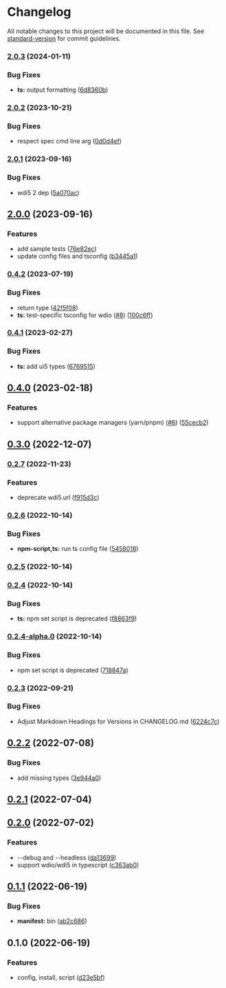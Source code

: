 # Changelog

All notable changes to this project will be documented in this file. See [standard-version](https://github.com/conventional-changelog/standard-version) for commit guidelines.

### [2.0.3](https://github.com/ui5-community/create-wdi5/compare/v2.0.2...v2.0.3) (2024-01-11)


### Bug Fixes

* **ts:** output formatting ([6d8360b](https://github.com/ui5-community/create-wdi5/commit/6d8360bd2ea7d5acd4ae6ea880a75315d9368a0d))

### [2.0.2](https://github.com/ui5-community/create-wdi5/compare/v2.0.1...v2.0.2) (2023-10-21)


### Bug Fixes

* respect spec cmd line arg ([0d0d4ef](https://github.com/ui5-community/create-wdi5/commit/0d0d4efe20a5432976622f07dfa65049b7dfe4a3))

### [2.0.1](https://github.com/ui5-community/create-wdi5/compare/v2.0.0...v2.0.1) (2023-09-16)


### Bug Fixes

* wdi5 2 dep ([5a070ac](https://github.com/ui5-community/create-wdi5/commit/5a070aca205a65a070ff1d1128d6bb11eaeb00e7))

## [2.0.0](https://github.com/ui5-community/create-wdi5/compare/v0.4.2...v2.0.0) (2023-09-16)


### Features

* add sample tests ([76e82ec](https://github.com/ui5-community/create-wdi5/commit/76e82eca9923e91e222a2b7f004d92c92b5995ea))
* update config files and tsconfig ([b3445a1](https://github.com/ui5-community/create-wdi5/commit/b3445a17970cf1b707b8c75d1ee4a7cb3870938d))

### [0.4.2](https://github.com/ui5-community/create-wdi5/compare/v0.4.1...v0.4.2) (2023-07-19)


### Bug Fixes

* return type ([42f5f08](https://github.com/ui5-community/create-wdi5/commit/42f5f08da042b4b9071641087229839b7202f64f))
* **ts:** test-specific tsconfig for wdio ([#8](https://github.com/ui5-community/create-wdi5/issues/8)) ([100c6ff](https://github.com/ui5-community/create-wdi5/commit/100c6ffb0bafea15dd4fb815152c3f3ebcad5b80))

### [0.4.1](https://github.com/ui5-community/create-wdi5/compare/v0.4.0...v0.4.1) (2023-02-27)


### Bug Fixes

* **ts:** add ui5 types ([6769515](https://github.com/ui5-community/create-wdi5/commit/6769515db269eb1204b5fbea61c471b2b4a359c6))

## [0.4.0](https://github.com/ui5-community/create-wdi5/compare/v0.3.0...v0.4.0) (2023-02-18)


### Features

* support alternative package managers (yarn/pnpm) ([#6](https://github.com/ui5-community/create-wdi5/issues/6)) ([55cecb2](https://github.com/ui5-community/create-wdi5/commit/55cecb27d3cf9dd2f91163d09fecd0ec1d4c5d42))

## [0.3.0](https://github.com/ui5-community/create-wdi5/compare/v0.2.7...v0.3.0) (2022-12-07)

### [0.2.7](https://github.com/ui5-community/create-wdi5/compare/v0.2.6...v0.2.7) (2022-11-23)


### Features

* deprecate wdi5.url ([f915d3c](https://github.com/ui5-community/create-wdi5/commit/f915d3ce68ce4159e2eebf983af037b9f0b2dab1))

### [0.2.6](https://github.com/ui5-community/create-wdi5/compare/v0.2.5...v0.2.6) (2022-10-14)


### Bug Fixes

* **npm-script,ts:** run ts config file ([5458018](https://github.com/ui5-community/create-wdi5/commit/54580187e15f29bb5aa7f133e3bacbdbb665018d))

### [0.2.5](https://github.com/ui5-community/create-wdi5/compare/v0.2.4...v0.2.5) (2022-10-14)

### [0.2.4](https://github.com/ui5-community/create-wdi5/compare/v0.2.4-alpha.0...v0.2.4) (2022-10-14)


### Bug Fixes

* **ts:** npm set script is deprecated ([f8863f9](https://github.com/ui5-community/create-wdi5/commit/f8863f9dcd392531fdb262cdd2f9a751e58baeda))

### [0.2.4-alpha.0](https://github.com/ui5-community/create-wdi5/compare/v0.2.3...v0.2.4-alpha.0) (2022-10-14)


### Bug Fixes

* npm set script is deprecated ([718847a](https://github.com/ui5-community/create-wdi5/commit/718847aeadd6fbefe0949694756f9c39439a5d7e))

### [0.2.3](https://github.com/ui5-community/create-wdi5/compare/v0.2.2...v0.2.3) (2022-09-21)


### Bug Fixes

* Adjust Markdown Headings for Versions in CHANGELOG.md ([6224c7c](https://github.com/ui5-community/create-wdi5/commit/6224c7c7eaed55e14359c75047060723dc42fe57))

## [0.2.2](https://github.com/ui5-community/create-wdi5/compare/v0.2.1...v0.2.2) (2022-07-08)


### Bug Fixes

* add missing types ([3e944a0](https://github.com/ui5-community/create-wdi5/commit/3e944a0b7f272777b34c8f4c777003d6fd385a02))

## [0.2.1](https://github.com/ui5-community/create-wdi5/compare/v0.2.0...v0.2.1) (2022-07-04)

## [0.2.0](https://github.com/ui5-community/create-wdi5/compare/v0.1.1...v0.2.0) (2022-07-02)


### Features

* --debug and --headless ([da13699](https://github.com/ui5-community/create-wdi5/commit/da13699aee7a7029fd1af646a2b70df2278f0d6c))
* support wdio/wdi5 in typescript ([c363ab0](https://github.com/ui5-community/create-wdi5/commit/c363ab0619e9826ce6a43a3ee9d62ac9afd0aa08))

## [0.1.1](https://github.com/ui5-community/create-wdi5/compare/v0.1.0...v0.1.1) (2022-06-19)


### Bug Fixes

* **manifest:** bin ([ab2c686](https://github.com/ui5-community/create-wdi5/commit/ab2c6864b3b2033bc373d9cc155f0e68a3c52282))

## 0.1.0 (2022-06-19)


### Features

* config, install, script ([d23e5bf](https://github.com/ui5-community/create-wdi5/commit/d23e5bf2d4cce82befa80fb2b44496a6f6005fa0))
